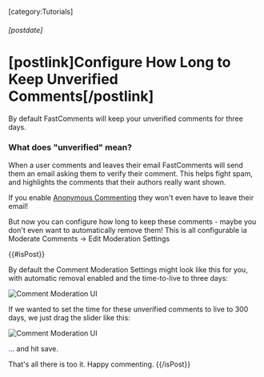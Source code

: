 [category:Tutorials]

###### [postdate]
# [postlink]Configure How Long to Keep Unverified Comments[/postlink]

By default FastComments will keep your unverified comments for three days.

### What does "unverified" mean?

When a user comments and leaves their email FastComments will send them an email asking them to verify their comment.
This helps fight spam, and highlights the comments that their authors really want shown.

If you enable <a href="https://blog.fastcomments.com/(2-01-2020)-how-to-allow-anonymous-comments-with-fastcomments.html" target="_blank">Anonymous Commenting</a>
they won't even have to leave their email!

But now you can configure how long to keep these comments - maybe you don't even want to automatically remove them! This is all configurable ia Moderate Comments -> Edit Moderation Settings

{{#isPost}}

By default the Comment Moderation Settings might look like this for you, with automatic removal enabled and the time-to-live to three days:

<img 
    src="images/fc-unverified-comments-expiration.png"
    alt="Comment Moderation UI"
    title="Comment Moderation UI"
    class='lozad' />
    
If we wanted to set the time for these unverified comments to live to 300 days, we just drag the slider like this:
    
<img 
    src="images/fc-unverified-comments-expiration02.png"
    alt="Comment Moderation UI"
    title="Comment Moderation UI"
    class='lozad' />

... and hit save.

That's all there is too it. Happy commenting.
{{/isPost}}
